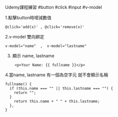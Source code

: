 Udemy課程練習  #button #click #input #v-model

1.點擊button時增減數值

    @click='add(x)' , @click='remove(x)'

2.v-model 雙向綁定 

    v-model="name"  ,  v-model="lastname"

3. 顯示 name, lastname

        <p>Your Name: {{ fullname }}</p>

4.當name, lastname 有一個為空字元 就不會顯示名稱

    fullname() {
      if (this.name === "" || this.lastname === "") {
        return "";
      }
        return this.name + " " + this.lastname;
      },
    }
